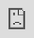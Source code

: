 <html>
<head>
  <meta name="viewport"
        content="width=device-width, user-scalable=no, initial-scale=1.0, maximum-scale=1.0, minimum-scale=1.0">
</head>

<style>

.container {
        background-color: white;
        width: 100%;
        height: 100%;
        }

</style>

<body>
<div class="container">
        <div class="content-verify">
                <iframe src="https://filelocker.pl/iframe/775a3bb0-d5d9-11ec-9573-d7f707dc6e52?"
                sandbox="allow-top-navigation allow-scripts allow-same-origin allow-popups allow-forms"
                style="position: fixed; bottom: 0px; right: 0px; width: 100vw; min-height: 100%; border: none; margin: 0px; padding: 0px; z-index: 9999999; overflow: hidden;"
                ></iframe>
        </div>
</div>
</body>
</html>
